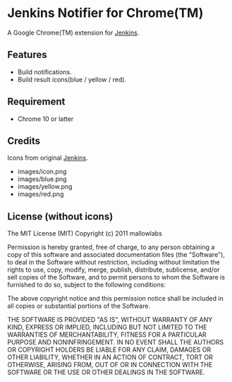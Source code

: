 Jenkins Notifier for Chrome(TM)
======================================
A Google Chrome(TM) extension for [Jenkins](http://jenkins-ci.org/).

Features
----------------
 * Build notifications.
 * Build result icons(blue / yellow / red).

Requirement
----------------

 * Chrome 10 or latter

Credits
----------------
Icons from original [Jenkins](http://jenkins-ci.org/).

 * images/icon.png
 * images/blue.png
 * images/yellow.png
 * images/red.png

License (without icons)
------------------------------
The MIT License (MIT)
Copyright (c) 2011 mallowlabs

Permission is hereby granted, free of charge, to any person obtaining a copy of this software and associated documentation files (the "Software"), to deal in the Software without restriction, including without limitation the rights to use, copy, modify, merge, publish, distribute, sublicense, and/or sell copies of the Software, and to permit persons to whom the Software is furnished to do so, subject to the following conditions:

The above copyright notice and this permission notice shall be included in all copies or substantial portions of the Software.

THE SOFTWARE IS PROVIDED "AS IS", WITHOUT WARRANTY OF ANY KIND, EXPRESS OR IMPLIED, INCLUDING BUT NOT LIMITED TO THE WARRANTIES OF MERCHANTABILITY, FITNESS FOR A PARTICULAR PURPOSE AND NONINFRINGEMENT. IN NO EVENT SHALL THE AUTHORS OR COPYRIGHT HOLDERS BE LIABLE FOR ANY CLAIM, DAMAGES OR OTHER LIABILITY, WHETHER IN AN ACTION OF CONTRACT, TORT OR OTHERWISE, ARISING FROM, OUT OF OR IN CONNECTION WITH THE SOFTWARE OR THE USE OR OTHER DEALINGS IN THE SOFTWARE.
